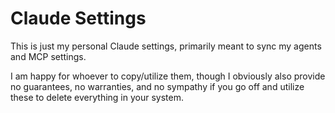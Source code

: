 # Claude Settings

This is just my personal Claude settings, primarily meant to sync
my agents and MCP settings.

I am happy for whoever to copy/utilize them, though I obviously also
provide no guarantees, no warranties, and no sympathy if you go off
and utilize these to delete everything in your system.
